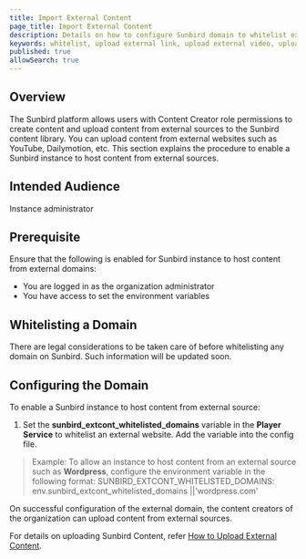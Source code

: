 ```yaml
---
title: Import External Content 
page_title: Import External Content
description: Details on how to configure Sunbird domain to whitelist external domains
keywords: whitelist, upload external link, upload external video, upload other than youtube
published: true
allowSearch: true
---
```


## Overview

The Sunbird platform allows users with Content Creator role permissions to create content and upload content from external sources to the Sunbird content library. You can upload content from external websites such as YouTube, Dailymotion, etc. This section explains the procedure to enable a Sunbird instance to host content from external sources.

## Intended Audience

Instance administrator

## Prerequisite

Ensure that the following is enabled for Sunbird instance to host content from external domains:

- You are logged in as the organization administrator
- You have access to set the environment variables

## Whitelisting a Domain

There are legal considerations to be taken care of before whitelisting any domain on Sunbird. Such information will be updated soon. 

## Configuring the Domain

To enable a Sunbird instance to host content from external source:

1. Set the **sunbird_extcont_whitelisted_domains** variable in the **Player Service** to whitelist an external website. Add the variable into the config file.

> Example: To allow an instance to host content from an external source such as **Wordpress**, configure the environment variable in the following format:
>       SUNBIRD_EXTCONT_WHITELISTED_DOMAINS: env.sunbird_extcont_whitelisted_domains ||'wordpress.com'

On successful configuration of the external domain, the content creators of the organization can upload content from external sources.

For details on uploading Sunbird Content, refer [How to Upload External Content](features-documentation/upload/).
